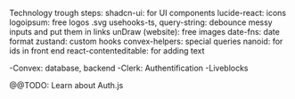 Technology trough steps: 
shadcn-ui: for UI components
lucide-react: icons
logoipsum: free logos .svg
usehooks-ts, query-string: debounce messy inputs and put them in links
unDraw (website): free images
date-fns: date format
zustand: custom hooks
convex-helpers: special queries
nanoid: for ids in front end
react-contenteditable: for adding text

-Convex: database, backend
-Clerk: Authentification
-Liveblocks 



@@TODO: Learn about Auth.js

